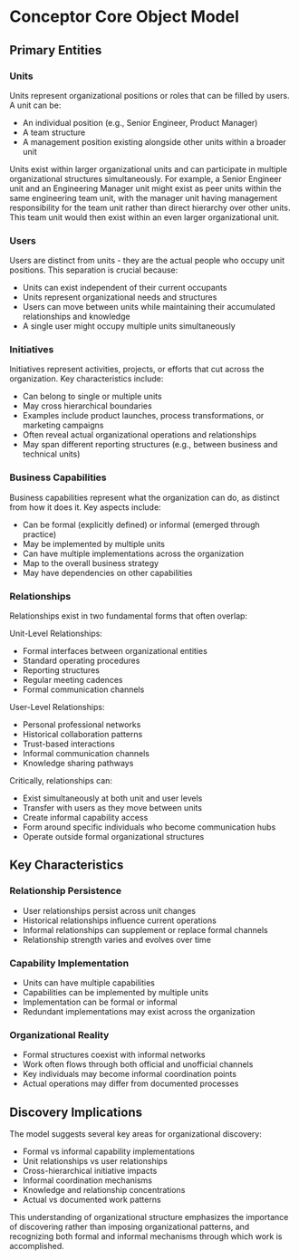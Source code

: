 # Conceptor Core Object Model

## Primary Entities

### Units

Units represent organizational positions or roles that can be filled by users. A unit can be:

- An individual position (e.g., Senior Engineer, Product Manager)  
- A team structure  
- A management position existing alongside other units within a broader unit

Units exist within larger organizational units and can participate in multiple organizational structures simultaneously. For example, a Senior Engineer unit and an Engineering Manager unit might exist as peer units within the same engineering team unit, with the manager unit having management responsibility for the team unit rather than direct hierarchy over other units. This team unit would then exist within an even larger organizational unit.

### Users

Users are distinct from units \- they are the actual people who occupy unit positions. This separation is crucial because:

- Units can exist independent of their current occupants  
- Units represent organizational needs and structures  
- Users can move between units while maintaining their accumulated relationships and knowledge  
- A single user might occupy multiple units simultaneously

### Initiatives

Initiatives represent activities, projects, or efforts that cut across the organization. Key characteristics include:

- Can belong to single or multiple units  
- May cross hierarchical boundaries  
- Examples include product launches, process transformations, or marketing campaigns  
- Often reveal actual organizational operations and relationships  
- May span different reporting structures (e.g., between business and technical units)

### Business Capabilities

Business capabilities represent what the organization can do, as distinct from how it does it. Key aspects include:

- Can be formal (explicitly defined) or informal (emerged through practice)  
- May be implemented by multiple units  
- Can have multiple implementations across the organization  
- Map to the overall business strategy  
- May have dependencies on other capabilities

### Relationships

Relationships exist in two fundamental forms that often overlap:

Unit-Level Relationships:

- Formal interfaces between organizational entities  
- Standard operating procedures  
- Reporting structures  
- Regular meeting cadences  
- Formal communication channels

User-Level Relationships:

- Personal professional networks  
- Historical collaboration patterns  
- Trust-based interactions  
- Informal communication channels  
- Knowledge sharing pathways

Critically, relationships can:

- Exist simultaneously at both unit and user levels  
- Transfer with users as they move between units  
- Create informal capability access  
- Form around specific individuals who become communication hubs  
- Operate outside formal organizational structures

## Key Characteristics

### Relationship Persistence

- User relationships persist across unit changes  
- Historical relationships influence current operations  
- Informal relationships can supplement or replace formal channels  
- Relationship strength varies and evolves over time

### Capability Implementation

- Units can have multiple capabilities  
- Capabilities can be implemented by multiple units  
- Implementation can be formal or informal  
- Redundant implementations may exist across the organization

### Organizational Reality

- Formal structures coexist with informal networks  
- Work often flows through both official and unofficial channels  
- Key individuals may become informal coordination points  
- Actual operations may differ from documented processes

## Discovery Implications

The model suggests several key areas for organizational discovery:

- Formal vs informal capability implementations  
- Unit relationships vs user relationships  
- Cross-hierarchical initiative impacts  
- Informal coordination mechanisms  
- Knowledge and relationship concentrations  
- Actual vs documented work patterns

This understanding of organizational structure emphasizes the importance of discovering rather than imposing organizational patterns, and recognizing both formal and informal mechanisms through which work is accomplished.  